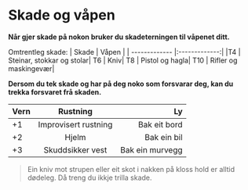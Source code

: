 # Skade og våpen

__Når gjer skade på nokon bruker du skadeterningen til våpenet ditt.__

Omtrentleg skade:
| Skade | Våpen |
| ------------- |:-------------:|
|T4  |  Steinar, stokkar og stolar|
T6  |  Kniv|
T8  |  Pistol og hagla|
T10  |  Rifler og maskingevær|


__Dersom du tek skade og har på deg noko som forsvarar deg, kan du trekka forsvaret frå skaden.__

| Vern | Rustning | Ly |
| ------------- |:-------------:|-------------:|
|+1 |  Improvisert rustning| Bak eit bord |
|+2 |  Hjelm| Bak ein bil |
+3 |  Skuddsikker vest| Bak ein murvegg |


> Ein kniv mot strupen eller eit skot i nakken på kloss hold er alltid dødeleg. Då treng du ikkje trilla skade.
